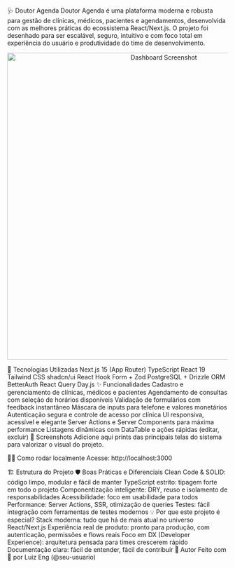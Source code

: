 🩺 Doutor Agenda
Doutor Agenda é uma plataforma moderna e robusta para gestão de clínicas, médicos, pacientes e agendamentos, desenvolvida com as melhores práticas do ecossistema React/Next.js. O projeto foi desenhado para ser escalável, seguro, intuitivo e com foco total em experiência do usuário e produtividade do time de desenvolvimento.

<p align="center"> <img src="https://user-images.githubusercontent.com/placeholder/clinic-dashboard.png" alt="Dashboard Screenshot" width="700"/> </p>
🚀 Tecnologias Utilizadas
Next.js 15 (App Router)
TypeScript
React 19
Tailwind CSS
shadcn/ui
React Hook Form + Zod
PostgreSQL + Drizzle ORM
BetterAuth
React Query
Day.js
✨ Funcionalidades
Cadastro e gerenciamento de clínicas, médicos e pacientes
Agendamento de consultas com seleção de horários disponíveis
Validação de formulários com feedback instantâneo
Máscara de inputs para telefone e valores monetários
Autenticação segura e controle de acesso por clínica
UI responsiva, acessível e elegante
Server Actions e Server Components para máxima performance
Listagens dinâmicas com DataTable e ações rápidas (editar, excluir)
📸 Screenshots
Adicione aqui prints das principais telas do sistema para valorizar o visual do projeto.

🧑‍💻 Como rodar localmente
Acesse: http://localhost:3000

🏗️ Estrutura do Projeto
🛡️ Boas Práticas e Diferenciais
Clean Code & SOLID: código limpo, modular e fácil de manter
TypeScript estrito: tipagem forte em todo o projeto
Componentização inteligente: DRY, reuso e isolamento de responsabilidades
Acessibilidade: foco em usabilidade para todos
Performance: Server Actions, SSR, otimização de queries
Testes: fácil integração com ferramentas de testes modernos
💡 Por que este projeto é especial?
Stack moderna: tudo que há de mais atual no universo React/Next.js
Experiência real de produto: pronto para produção, com autenticação, permissões e flows reais
Foco em DX (Developer Experience): arquitetura pensada para times crescerem rápido
Documentação clara: fácil de entender, fácil de contribuir
👤 Autor
Feito com 💙 por Luiz Eng (@seu-usuario)
